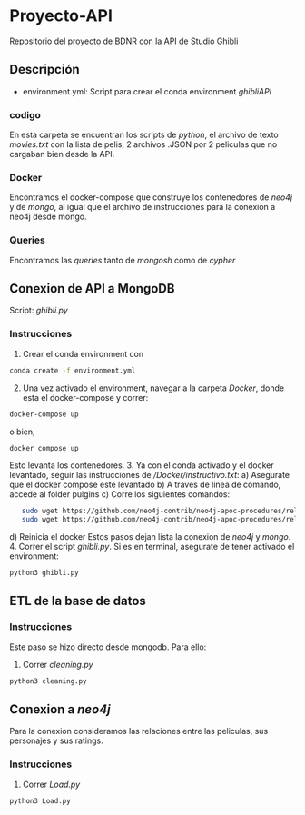 # Proyecto-API
Repositorio del proyecto de BDNR con la API de Studio Ghibli

## Descripción
- environment.yml: Script para crear el conda environment *ghibliAPI* 
### codigo
En esta carpeta se encuentran los scripts de *python*, el archivo de texto *movies.txt* con la lista de pelis, 2 archivos .JSON por 2 peliculas que no cargaban bien desde la API.
### Docker
Encontramos el docker-compose que construye los contenedores de *neo4j* y de *mongo*, al igual que el archivo de instrucciones para la conexion a neo4j desde mongo. 
### Queries
Encontramos las *queries* tanto de *mongosh* como de *cypher*

## Conexion de API a MongoDB
Script: *ghibli.py* 
### Instrucciones
1. Crear el conda environment con 
```sh
conda create -f environment.yml
```
2. Una vez activado el environment, navegar a la carpeta *Docker*, donde esta el docker-compose y correr:
```sh
docker-compose up
```
o bien, 
```sh
docker compose up
```
Esto levanta los contenedores.
3. Ya con el conda activado y el docker levantado, seguir las instrucciones de */Docker/instructivo.txt*:
a) Asegurate que el docker compose este levantado
b) A traves de linea de comando, accede al folder pulgins
c) Corre los siguientes comandos:
```sh
   sudo wget https://github.com/neo4j-contrib/neo4j-apoc-procedures/releases/download/5.6.0/apoc-mongodb-dependencies-5.6.0-all.jar
   sudo wget https://github.com/neo4j-contrib/neo4j-apoc-procedures/releases/download/5.6.0/apoc-5.6.0-extended.jar
```
 d) Reinicia el docker
 Estos pasos dejan lista la conexion de *neo4j* y *mongo*.
4. Correr el script *ghibli.py*. Si es en terminal, asegurate de tener activado el environment:
```sh
python3 ghibli.py
```

## ETL de la base de datos
### Instrucciones
Este paso se hizo directo desde mongodb. Para ello:
1. Correr *cleaning.py*
```sh
python3 cleaning.py
```

## Conexion a *neo4j*
Para la conexion consideramos las relaciones entre las peliculas, sus personajes y sus ratings.
### Instrucciones
1. Correr *Load.py*
```sh
python3 Load.py
```


